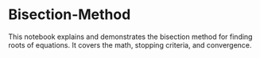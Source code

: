 # Bisection-Method
This notebook explains and demonstrates the bisection method for finding roots of equations. It covers the math, stopping criteria, and convergence.
